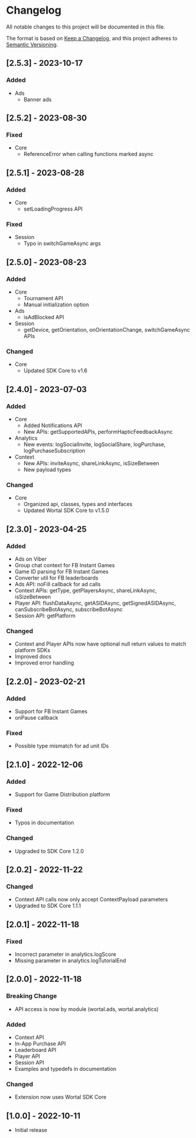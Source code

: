 # Changelog
All notable changes to this project will be documented in this file.

The format is based on [Keep a Changelog](https://keepachangelog.com/en/1.0.0/),
and this project adheres to [Semantic Versioning](https://semver.org/spec/v2.0.0.html).

## [2.5.3] - 2023-10-17
### Added
- Ads
  - Banner ads

## [2.5.2] - 2023-08-30
### Fixed
- Core
  - ReferenceError when calling functions marked async

## [2.5.1] - 2023-08-28
### Added
- Core
  - setLoadingProgress API

### Fixed
- Session
  - Typo in switchGameAsync args

## [2.5.0] - 2023-08-23
### Added
- Core
  - Tournament API
  - Manual initialization option
- Ads
  - isAdBlocked API
- Session
  - getDevice, getOrientation, onOrientationChange, switchGameAsync APIs

### Changed
- Core
  - Updated SDK Core to v1.6

## [2.4.0] - 2023-07-03
### Added
- Core
  - Added Notifications API
  - New APIs: getSupportedAPIs, performHapticFeedbackAsync
- Analytics
  - New events: logSocialInvite, logSocialShare, logPurchase, logPurchaseSubscription
- Context
  - New APIs: inviteAsync, shareLinkAsync, isSizeBetween
  - New payload types

### Changed
- Core
  - Organized api, classes, types and interfaces
  - Updated Wortal SDK Core to v1.5.0

## [2.3.0] - 2023-04-25
### Added
- Ads on Viber
- Group chat context for FB Instant Games
- Game ID parsing for FB Instant Games
- Converter util for FB leaderboards
- Ads API: noFill callback for ad calls
- Context APIs: getType, getPlayersAsync, shareLinkAsync, isSizeBetween
- Player API: flushDataAsync, getASIDAsync, getSignedASIDAsync, canSubscribeBotAsync, subscribeBotAsync
- Session API: getPlatform

### Changed
- Context and Player APIs now have optional null return values to match platform SDKs
- Improved docs
- Improved error handling

## [2.2.0] - 2023-02-21
### Added
- Support for FB Instant Games
- onPause callback

### Fixed
- Possible type mismatch for ad unit IDs

## [2.1.0] - 2022-12-06
### Added
- Support for Game Distribution platform

### Fixed
- Typos in documentation

### Changed
- Upgraded to SDK Core 1.2.0

## [2.0.2] - 2022-11-22
### Changed
- Context API calls now only accept ContextPayload parameters
- Upgraded to SDK Core 1.1.1

## [2.0.1] - 2022-11-18
### Fixed
- Incorrect parameter in analytics.logScore
- Missing parameter in analytics.logTutorialEnd

## [2.0.0] - 2022-11-18
### Breaking Change
- API access is now by module (wortal.ads, wortal.analytics)

### Added
- Context API
- In-App Purchase API
- Leaderboard API
- Player API
- Session API
- Examples and typedefs in documentation

### Changed
- Extension now uses Wortal SDK Core

## [1.0.0] - 2022-10-11
- Initial release
